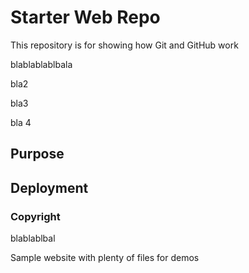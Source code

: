 # Starter Web Repo

This repository is for showing how Git and GitHub work

blablablablbala

bla2

bla3

bla 4

## Purpose

## Deployment

### Copyright
blablablbal

Sample website with plenty of files for demos
